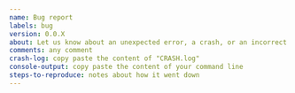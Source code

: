 ```yaml
---
name: Bug report
labels: bug
version: 0.0.X
about: Let us know about an unexpected error, a crash, or an incorrect behavior.
comments: any comment
crash-log: copy paste the content of "CRASH.log"
console-output: copy paste the content of your command line
steps-to-reproduce: notes about how it went down
---
```

